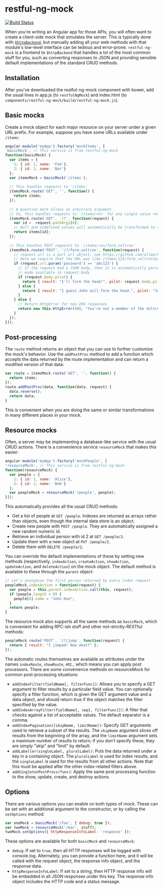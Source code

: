 # restful-ng-mock

[![Build Status](https://travis-ci.org/AmericanCouncils/restful-ng-mock.png?branch=master)](https://travis-ci.org/AmericanCouncils/restful-ng-mock)

When you're writing an Angular app for those APIs, you will often want to create a client-side mock that simulates the server. This is typically done with [`$httpBackend`](http://docs.angularjs.org/api/ngMock.$httpBackend), but manually adding all your web methods with that module's low-level interface can be tedious and error-prone. `restful-ng-mock` is a frontend to `$httpBackend` that handles a lot of the most common stuff for you, such as converting responses to JSON and providing sensible default implementations of the standard CRUD methods.

## Installation

After you've downloaded the restful-ng-mock component with bower, add the
usual lines in app.js (to `restfulNgMock`) and index.html (to
`components/restful-ng-mock/build/restful-ng-mock.js`).

## Basic mocks

Create a mock object for each major resource on your server under a given
URL prefix. For example, suppose you have some URLs available under `/items`:

```js
angular.module('myApp').factory('mockItems', [
'basicMock', // This service is from restful-ng-mock
function(basicMock) {
  var items = {
    1: { id: 1, name: 'Foo'},
    2: { id: 2, name: 'Bar'}
  };
  var itemsMock = basicMock('/items');
  
  // This handles requests to '/items'
  itemsMock.route('GET', '', function() {
    return items;
  });
  
  // A question mark allows an arbitrary argument
  // So, this handles requests to '/items/<n>' for any single value <n>
  itemsMock.route('GET', '/?', function(request) {
    var id =  request.pathArgs[0];
    // Null and undefined values will automatically be transformed to 404 responses
    return items[id]; 
  });
  
  // This handles POST requests to '/items/<n>/form_voltron'
  itemsMock.route('POST', '/?/form_voltron', function(request) {
    // request.url is a purl url object, see https://github.com/allmarkedup/purl
    // Here we require that the URL was like /items/123/form_voltron?password=abc123
    if (request.url.param('password') == 'abc123') {
      // If the request had a JSON body, then it is automatically parsed and
      // made available in request.body
      if (request.body.pilot) {
        return { result: "I'll form the head!", pilot: request.body.pilot };
      } else {
        return { result: "I guess John will form the head.", pilot: "John" };
      }
    } else {
      // Return HttpError for non-200 responses
      return new this.HttpError(400, "You're not a member of the Voltron team!");
    }
  });
}]);
```

## Post-processing

The `route` method returns an object that you can use to further customize the mock's behavior. Use the `addPostProc` method to add a function which accepts the data returned by the route implementation and can return a modified version of that data:

```js
var route = itemsMock.route('GET', '', function() {
  return items;
});
route.addPostProc(data, function(data, request) {
  data.reverse();
  return data;
}
```

This is convenient when you are doing the same or similar transformations in many different places in your mock.

## Resource mocks

Often, a server may be implementing a database-like service with the usual CRUD actions. There is a convenience service `resourceMock` that makes this easier:

```js
angular.module('myApp').factory('mockPeople', [
'resourceMock', // This service is from restful-ng-mock
function(resourceMock) {
  var people = {
    1: { id: 1, name: 'Alice'},
    2: { id: 2, name: 'Bob'}
  };
  var peopleMock = resourceMock('/people', people);
}]);
```

This automatically provides all the usual CRUD methods:

* Get a list of people at `GET /people`. Indexes are returned as arrays rather than objects, even though the internal data store is an object.
* Create new people with `POST /people`. They are automatically assigned a new random numeric id.
* Retrieve an individual person with id 2 at `GET /people/2`.
* Update them with a new object at `PUT /people/2`.
* Delete them with `DELETE /people/2`.

You can override the default implementations of these by setting new methods (respectively, `indexAction`, `createAction`, `showAction`, `updateAction`, and `deleteAction`) on the mock object. The default method is available to these through the `parent` object:

```js
// Let's anonymize the first person returned by every index request
peopleMock.indexAction = function(request) {
  var people = this.parent.indexAction.call(this, request);
  if (people.length > 0) {
    people[0].name = "John Doe";
  }
  return people;
}
```
The resource mock also supports all the same methods as `basicMock`, which is convenient for adding RPC-ish stuff and other not-strictly-RESTful methods:

```js
peopleMock.route('POST', '/?/jump', function(request) {
  return { result: "I jumped! Now what?" };
});
```

The automatic routes themselves are available as attributes under the names `indexRoute`, `showRoute`, etc., which means you can apply post processors. There are some convenience
methods on resourceMock for common post-processing situations:

* `addIndexFilter(fieldName[, filterFunc])`: Allows you to specify a GET argument to filter results by a particular field value. You can optionally specify a filter function, which is given the GET argument value and a data object, and should return true if the object matches the filter specified by the value.
* `addIndexArrayFilter(fieldName[, sep[, filterFunc]])`: A filter that checks against a list of acceptable values. The default separator is a comma.
* `addIndexPagination([skipName, limitName])`: Specify GET arguments used to retrieve a subset of the results. The `skipName` argument slices off results from the beginning of the array, and the `limitName` argument sets a maximum number of results to return; if you don't specify these, they are simply "skip" and "limit" by default.
* `addLabeller(singleLabel, pluralLabel)`: Puts the data returned under a key in a containing object. The `pluralLabel` is used for index results, and the `singleLabel` is used for the results from all other actions. Note that this must be applied after the other index-related filters above.
* `addSingletonPostProcs(func)`: Apply the same post processing function to the show, update, create, and destroy actions.


## Options

There are various options you can enable on both types of mock. These can be set with an additional argument to the constructor, or by calling the `setOptions` method:

```js
var oneMock = basicMock('/foo', { debug: true });
var twoMock = resourceMock('/bar', stuff);
twoMock.setOptions({ httpResponseInfoLabel: 'response' });
```

These options are available for both `basicMock` and `resourceMock`:

* `debug`: If set to `true`, then all HTTP responses will be logged with console.log. Alternately, you can provide a function here, and it will be called with the request object, the response info object, and the response data.
* `httpResponseInfoLabel`: If set to a string, then HTTP response info will be embedded in all JSON responses under this key. The response info object includes the HTTP code and a status message.

